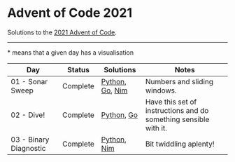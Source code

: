 # Advent of Code 2021

Solutions to the [2021 Advent of Code](https://adventofcode.com/2021).

---

\* means that a given day has a visualisation

<!-- PARSE START -->

| Day                                 | Status             | Solutions                                                                    | Notes                                                            |
| ----------------------------------- | ------------------ | ---------------------------------------------------------------------------- | ---------------------------------------------------------------- |
| 01 - Sonar Sweep                    | Complete           | [Python](01-sonarSweep/py), [Go](01-sonarSweep/go), [Nim](01-sonarSweep/nim) | Numbers and sliding windows.                                     |
| 02 - Dive!                          | Complete           | [Python](02-dive/py), [Go](02-dive/go)                                       | Have this set of instructions and do something sensible with it. |
| 03 - Binary Diagnostic              | Complete           | [Python](03-binaryDiagnostic/py), [Nim](03-binaryDiagnostic/nim)             | Bit twiddling aplenty!                                           |

<!-- PARSE END -->
